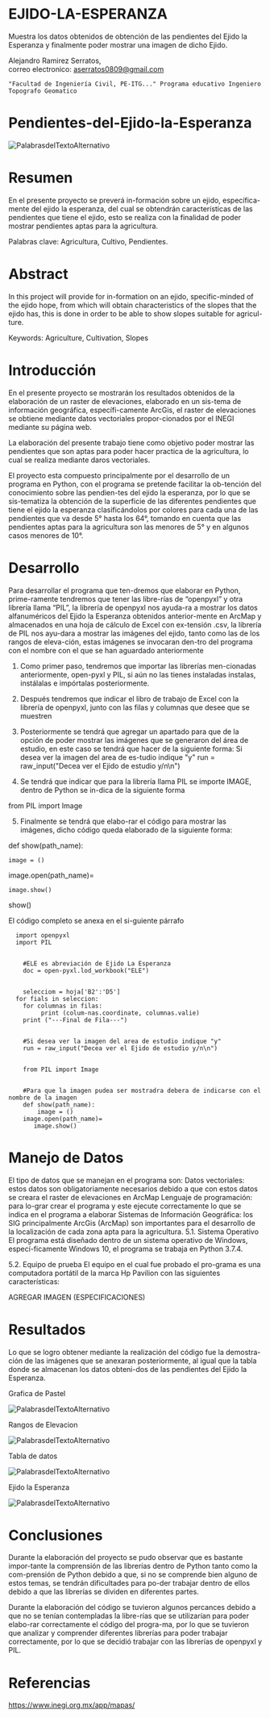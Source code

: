 # EJIDO-LA-ESPERANZA
Muestra los datos obtenidos de obtención de las pendientes del Ejido la Esperanza y finalmente poder mostrar una imagen de dicho Ejido.

Alejandro Ramirez Serratos,   
    correo electronico: aserratos0809@gmail.com 
    
    "Facultad de Ingeniería Civil, PE-ITG..." Programa educativo Ingeniero Topografo Geomatico
    
# Pendientes-del-Ejido-la-Esperanza

![PalabrasdelTextoAlternativo](https://github.com/Alejandro480/EJIDO-LA-ESPERANZA/blob/master/IMAGENES/EJIDO.png)

# Resumen

En el presente proyecto se preverá in-formación sobre un ejido, específica-mente del ejido la esperanza, del cual se obtendrán características de las pendientes que tiene el ejido, esto se realiza con la finalidad de poder mostrar pendientes aptas para la agricultura.

Palabras clave: Agricultura, Cultivo, Pendientes.

# Abstract

In this project will provide for in-formation on an ejido, specific-minded of the ejido hope, from which will obtain characteristics of the slopes that the ejido has, this is done in order to be able to show slopes suitable for agricul-ture.

Keywords: Agriculture, Cultivation, Slopes

# Introducción

En el presente proyecto se mostrarán los resultados obtenidos de la elaboración de un raster de elevaciones, elaborado en un sis-tema de información geográfica, específi-camente ArcGis, el raster de elevaciones se obtiene mediante datos vectoriales propor-cionados por el INEGI mediante su página web.

La elaboración del presente trabajo tiene como objetivo poder mostrar las pendientes que son aptas para poder hacer practica de la agricultura, lo cual se realiza mediante daros vectoriales.

El proyecto esta compuesto principalmente por el desarrollo de un programa en Python, con el programa se pretende facilitar la ob-tención del conocimiento sobre las pendien-tes del ejido la esperanza, por lo que se sis-tematiza la obtención de la superficie de las diferentes pendientes que tiene el ejido la esperanza clasificándolos por colores para cada una de las pendientes que va desde 5° hasta los 64°, tomando en cuenta que las pendientes aptas para la agricultura son las menores de 5° y en algunos casos menores de 10°.

# Desarrollo 

Para desarrollar el programa que ten-dremos que elaborar en Python, prime-ramente tendremos que tener las libre-rías de “openpyxl” y otra librería llama “PIL”, la librería de openpyxl nos ayuda-ra a mostrar los datos alfanuméricos del Ejido la Esperanza obtenidos anterior-mente en ArcMap y almacenados en una hoja de cálculo de Excel con ex-tensión .csv, la librería de PIL nos ayu-dara a mostrar las imágenes del ejido, tanto como las de los rangos de eleva-ción, estas imágenes se invocaran den-tro del programa con el nombre con el que se han aguardado anteriormente 

1.	Como primer paso, tendremos que importar las librerías men-cionadas anteriormente, open-pyxl y PIL, si aún no las tienes instaladas instalas, instálalas e impórtalas posteriormente.

2.	Después tendremos que indicar el libro de trabajo de Excel con la librería de openpyxl, junto con las filas y columnas que desee que se muestren 

3.	Posteriormente se tendrá que agregar un apartado para que de la opción de poder mostrar las imágenes que se generaron del área de estudio, en este caso se tendrá que hacer de la siguiente forma: 
Si desea ver la imagen del area de es-tudio indique "y"
run = raw_input("Decea ver el Ejido de estudio y/n\n")

4.	Se tendrá que indicar que para la librería llama PIL se importe IMAGE, dentro de Python se in-dica de la siguiente forma

from PIL import Image

5.	Finalmente se tendrá que elabo-rar el código para mostrar las imágenes, dicho código queda elaborado de la siguiente forma:

def show(path_name):

    image = ()

image.open(path_name)=

    image.show()

show()

El código completo se anexa en el si-guiente párrafo


  	  import openpyxl
      import PIL
	  

	    #ELE es abreviación de Ejido La Esperanza
	    doc = open-pyxl.lod_workbook("ELE")
	

	    selecciom = hoja['B2':'D5']
  	  for fials in seleccion:
	    for columnas in filas:
	         print (colum-nas.coordinate, columnas.valie)
	    print ("---Final de Fila---")
	

	    #Si desea ver la imagen del area de estudio indique "y"
	    run = raw_input("Decea ver el Ejido de estudio y/n\n")
	

    	from PIL import Image
	

	    #Para que la imagen pudea ser mostradra debera de indicarse con el nombre de la imagen
	    def show(path_name):
	        image = ()
	    image.open(path_name)=
	       image.show()

# Manejo de Datos

El tipo de datos que se manejan en el programa son:
Datos vectoriales: estos datos son obligatoriamente necesarios debido a que con estos datos se creara el raster de elevaciones en ArcMap
Lenguaje de programación: para lo-grar crear el programa y este ejecute correctamente lo que se indica en el programa a elaborar
Sistemas de Información Geográfica: los SIG principalmente ArcGis (ArcMap) son importantes para el desarrollo de la localización de cada zona apta para la agricultura.
5.1. 	Sistema Operativo
El programa está diseñado dentro de un sistema operativo de Windows, especí-ficamente Windows 10, el programa se trabaja en Python 3.7.4.

5.2. 	Equipo de prueba
El equipo en el cual fue probado el pro-grama es una computadora portátil de la marca Hp Pavilion con las siguientes características:

AGREGAR IMAGEN (ESPECIFICACIONES)

# Resultados

Lo que se logro obtener mediante la realización del código fue la demostra-ción de las imágenes que se anexaran posteriormente, al igual que la tabla donde se almacenan los datos obteni-dos de las pendientes del Ejido la Esperanza. 

Grafica de Pastel 

![PalabrasdelTextoAlternativo]()

Rangos de Elevacion 

![PalabrasdelTextoAlternativo](https://github.com/Alejandro480/EJIDO-LA-ESPERANZA/blob/master/IMAGENES/RANGOS.png)

Tabla de datos

![PalabrasdelTextoAlternativo](https://github.com/Alejandro480/EJIDO-LA-ESPERANZA/blob/master/IMAGENES/TABLA.png)

Ejido la Esperanza

![PalabrasdelTextoAlternativo](https://github.com/Alejandro480/EJIDO-LA-ESPERANZA/blob/master/IMAGENES/EJIDO.png)

# Conclusiones 

Durante la elaboración del proyecto se pudo observar que es bastante impor-tante la comprensión de las librerías dentro de Python tanto como la com-prensión de Python debido a que, si no se comprende bien alguno de estos temas, se tendrán dificultades para po-der trabajar dentro de ellos debido a que las librerías se dividen en diferentes partes.

Durante la elaboración del código se tuvieron algunos percances debido a que no se tenían contempladas la libre-rías que se utilizarían para poder elabo-rar correctamente el código del progra-ma, por lo que se tuvieron que analizar y comprender diferentes librerías para poder trabajar correctamente, por lo que se decidió trabajar con las librerías de openpyxl  y PIL.

# Referencias 

https://www.inegi.org.mx/app/mapas/

